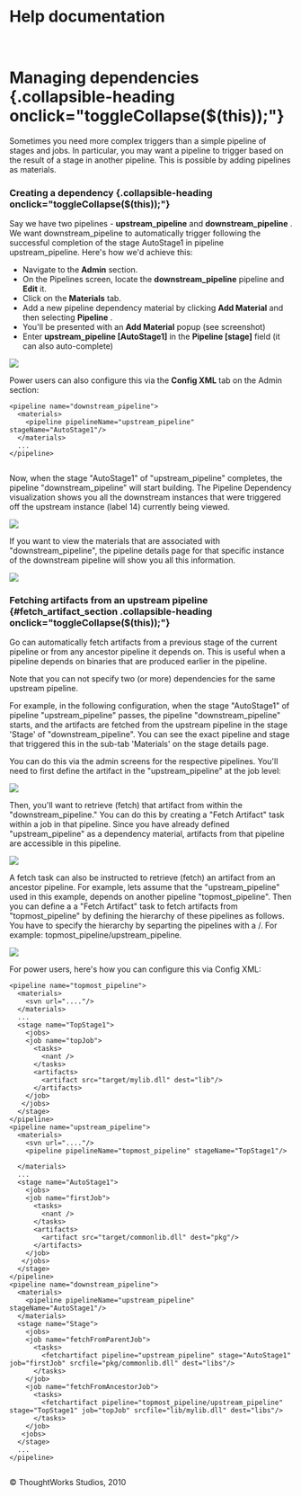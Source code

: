 Help documentation
==================

 

Managing dependencies {.collapsible-heading onclick="toggleCollapse($(this));"}
=====================

Sometimes you need more complex triggers than a simple pipeline of
stages and jobs. In particular, you may want a pipeline to trigger based
on the result of a stage in another pipeline. This is possible by adding
pipelines as materials.

### Creating a dependency {.collapsible-heading onclick="toggleCollapse($(this));"}

Say we have two pipelines - **upstream\_pipeline** and
**downstream\_pipeline** . We want downstream\_pipeline to automatically
trigger following the successful completion of the stage AutoStage1 in
pipeline upstream\_pipeline. Here's how we'd achieve this:

-   Navigate to the **Admin** section.
-   On the Pipelines screen, locate the **downstream\_pipeline**
    pipeline and **Edit** it.
-   Click on the **Materials** tab.
-   Add a new pipeline dependency material by clicking **Add Material**
    and then selecting **Pipeline** .
-   You'll be presented with an **Add Material** popup (see screenshot)
-   Enter **upstream\_pipeline [AutoStage1]** in the **Pipeline
    [stage]** field (it can also auto-complete)

![](../resources/images/cruise/admin/pipeline/pipeline_add_material.png)

Power users can also configure this via the **Config XML** tab on the
Admin section:

``` {.code}
<pipeline name="downstream_pipeline">  
  <materials>  
    <pipeline pipelineName="upstream_pipeline" stageName="AutoStage1"/>  
  </materials>
  ...
</pipeline>
      
```

Now, when the stage "AutoStage1" of "upstream\_pipeline" completes, the
pipeline "downstream\_pipeline" will start building. The Pipeline
Dependency visualization shows you all the downstream instances that
were triggered off the upstream instance (label 14) currently being
viewed.

![](../resources/images/cruise/dependent_build.png)

If you want to view the materials that are associated with
"downstream\_pipeline", the pipeline details page for that specific
instance of the downstream pipeline will show you all this information.

![](../resources/images/cruise/downstream_pipeline.png)

### Fetching artifacts from an upstream pipeline {#fetch_artifact_section .collapsible-heading onclick="toggleCollapse($(this));"}

Go can automatically fetch artifacts from a previous stage of the
current pipeline or from any ancestor pipeline it depends on. This is
useful when a pipeline depends on binaries that are produced earlier in
the pipeline.

Note that you can not specify two (or more) dependencies for the same
upstream pipeline.

For example, in the following configuration, when the stage "AutoStage1"
of pipeline "upstream\_pipeline" passes, the pipeline
"downstream\_pipeline" starts, and the artifacts are fetched from the
upstream pipeline in the stage 'Stage' of "downstream\_pipeline". You
can see the exact pipeline and stage that triggered this in the sub-tab
'Materials' on the stage details page.

You can do this via the admin screens for the respective pipelines.
You'll need to first define the artifact in the "upstream\_pipeline" at
the job level:

![](../resources/images/cruise/admin/pipeline/job_artifacts.png)

Then, you'll want to retrieve (fetch) that artifact from within the
"downstream\_pipeline." You can do this by creating a "Fetch Artifact"
task within a job in that pipeline. Since you have already defined
"upstream\_pipeline" as a dependency material, artifacts from that
pipeline are accessible in this pipeline.

![](../resources/images/cruise/admin/pipeline/task_fetch_artifact.png)

A fetch task can also be instructed to retrieve (fetch) an artifact from
an ancestor pipeline. For example, lets assume that the
"upstream\_pipeline" used in this example, depends on another pipeline
"topmost\_pipeline". Then you can define a a "Fetch Artifact" task to
fetch artifacts from "topmost\_pipeline" by defining the hierarchy of
these pipelines as follows. You have to specify the hierarchy by
separting the pipelines with a /. For example:
topmost\_pipeline/upstream\_pipeline.

![](../resources/images/cruise/admin/pipeline/task_fetch_artifact_ancestor.png)

For power users, here's how you can configure this via Config XML:

``` {.code}
<pipeline name="topmost_pipeline">  
  <materials>  
    <svn url="...."/>  
  </materials>
  ...
  <stage name="TopStage1">  
    <jobs>
    <job name="topJob">  
      <tasks>  
        <nant />  
      </tasks>
      <artifacts>  
        <artifact src="target/mylib.dll" dest="lib"/>  
      </artifacts>
    </job>
   </jobs>
  </stage>
</pipeline>
<pipeline name="upstream_pipeline">  
  <materials>  
    <svn url="...."/>  
    <pipeline pipelineName="topmost_pipeline" stageName="TopStage1"/>  
  </materials>
  ...
  <stage name="AutoStage1">  
    <jobs>
    <job name="firstJob">  
      <tasks>  
        <nant />  
      </tasks>
      <artifacts>  
        <artifact src="target/commonlib.dll" dest="pkg"/>  
      </artifacts>
    </job>
   </jobs>
  </stage>
</pipeline>
<pipeline name="downstream_pipeline">  
  <materials>  
    <pipeline pipelineName="upstream_pipeline" stageName="AutoStage1"/>  
  </materials>
  <stage name="Stage">  
    <jobs>
    <job name="fetchFromParentJob">  
      <tasks>  
        <fetchartifact pipeline="upstream_pipeline" stage="AutoStage1" job="firstJob" srcfile="pkg/commonlib.dll" dest="libs"/>  
      </tasks>
    </job>
    <job name="fetchFromAncestorJob">  
      <tasks>  
        <fetchartifact pipeline="topmost_pipeline/upstream_pipeline" stage="TopStage1" job="topJob" srcfile="lib/mylib.dll" dest="libs"/>  
      </tasks>
    </job>
   <jobs>
  </stage>
  ...
</pipeline>
  
```





© ThoughtWorks Studios, 2010

